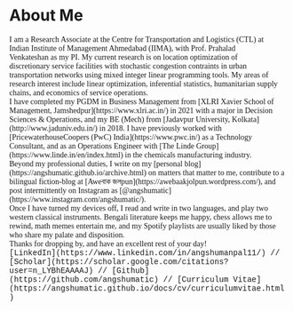 # About Me



  
<img src="https://user-images.githubusercontent.com/98811198/158790820-7216828c-9aa6-4683-ba60-4473862b7484.jpg" loading = "eager" align = "right" width = "0" style="margin:20px 20px">
<span style="font-family:Garamond;">
I am a Research Associate at the Centre for Transportation and Logistics (CTL) at Indian Institute of Management Ahmedabad (IIMA), with Prof. Prahalad Venkateshan as my PI. My current research is on location optimization of discretionary service facilities with stochastic congestion contraints in urban transportation networks using mixed integer linear programming tools. My areas of research interest include linear optimization, inferential statistics, humanitarian supply chains, and economics of service operations.<br/>
</span>
  
<span style="font-family:Garamond;">
I have completed my PGDM in Business Management from [XLRI Xavier School of Management, Jamshedpur](https://www.xlri.ac.in/) in 2021 with a major in Decision Sciences & Operations, and my BE (Mech) from [Jadavpur University, Kolkata](http://www.jaduniv.edu.in/) in 2018. I have previously worked with [PricewaterhouseCoopers (PwC) India](https://www.pwc.in/) as a Technology Consultant, and as an Operations Engineer with [The Linde Group](https://www.linde.in/en/index.html) in the chemicals manufacturing industry.<br/>
</span>


<span style="font-family:Garamond;">
Beyond my professional duties, I write on my [personal blog](https://angshumatic.github.io/archive.html) on matters that matter to me, contribute to a bilingual fiction-blog at [Aweবাক জলpun](https://awebaakjolpun.wordpress.com/), and post intermittently on Instagram as [@angshumatic](https://www.instagram.com/angshumatic/).<br/>
</span>

<span style="font-family:Garamond;">
  Once I have turned my devices off, I read and write in two languages, and play two western classical instruments. Bengali literature keeps me happy, chess allows me to rewind, math memes entertain me, and my Spotify playlists are usually liked by those who share my palate and disposition.<br/>
</span>
  
<span style="font-family:Garamond;">
  Thanks for dropping by, and have an excellent rest of your day!<br/>
</span>

<span style="font-family:Courier New;">
[LinkedIn](https://www.linkedin.com/in/angshumanpal11/) // [Scholar](https://scholar.google.com/citations?user=n_LYBhEAAAAJ) // [Github](https://github.com/angshumatic) // [Curriculum Vitae](https://angshumatic.github.io/docs/cv/curriculumvitae.html)
</span>
